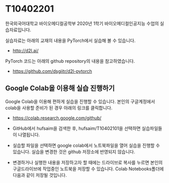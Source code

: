 # T10402201
한국외국어대학교 바이오메디컬공학부 2020년 1학기 바이오메디컬인공지능 수업의 실습자료입니다. 

실습자료는 아래의 교재의 내용을 PyTorch에서 실습해 볼 수 있습니다.

- http://d2l.ai/

PyTorch 코드는 아래의 github repository의 내용을 참고하였습니다. 

- https://github.com/dsgiitr/d2l-pytorch


## Google Colab을 이용해 실습 진행하기
Google Colab을 이용해 편하게 실습을 진행할 수 있습니다. 본인의 구글계정에서 colab을 사용할 준비가 된 경우 아래의 링크를 클릭합니다.
- https://colab.research.google.com/github/

- GitHub에서 hufsaim을 검색한 후, hufsaim/T10402101을 선택하면 실습파일들이 나열됩니다.

- 실습할 파일을 선택하면 google colab에서 노트북파일을 열어 실습을 진행할 수 있습니다. 실습을 변경한 것은 github 저장소에 반영되지 않습니다. 

- 변경하거나 실행한 내용을 저장하고자 할 때에는 드라이브로 복사를 누르면 본인의 구글드라이브에 작업중인 노트북을 저장할 수 있습니다. Colab Notebooks폴더에 다음과 같이 저장될 것입니다.
